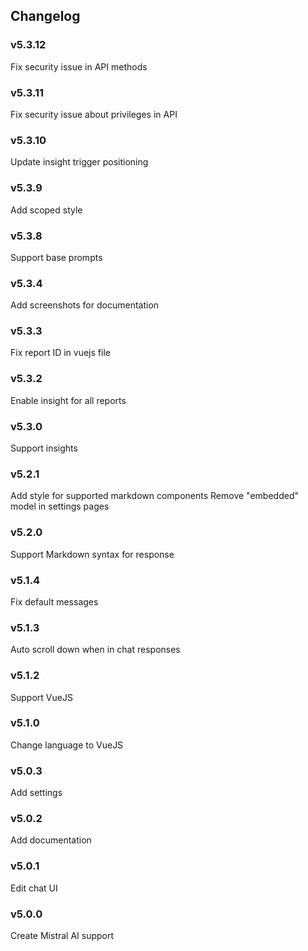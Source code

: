 ## Changelog

### v5.3.12

Fix security issue in API methods

### v5.3.11

Fix security issue about privileges in API

### v5.3.10

Update insight trigger positioning

### v5.3.9

Add scoped style

### v5.3.8

Support base prompts

### v5.3.4

Add screenshots for documentation

### v5.3.3

Fix report ID in vuejs file

### v5.3.2

Enable insight for all reports

### v5.3.0

Support insights

### v5.2.1

Add style for supported markdown components
Remove "embedded" model in settings pages

### v5.2.0

Support Markdown syntax for response

### v5.1.4

Fix default messages

### v5.1.3

Auto scroll down when in chat responses

### v5.1.2

Support VueJS

### v5.1.0

Change language to VueJS

### v5.0.3

Add settings

### v5.0.2

Add documentation

### v5.0.1

Edit chat UI

### v5.0.0

Create Mistral AI support
